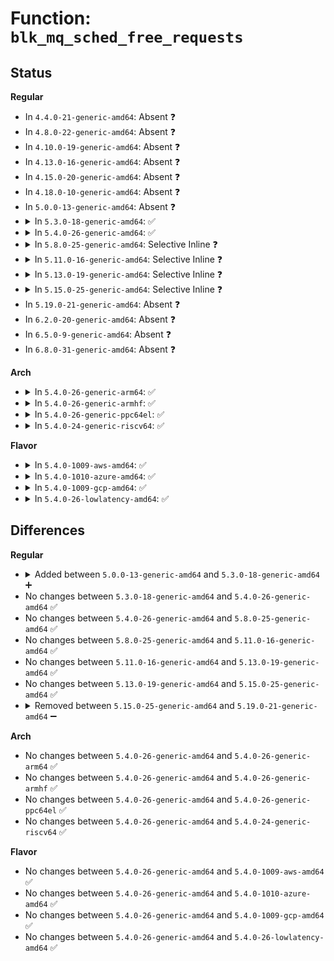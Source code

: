 # Function: <code>blk_mq_sched_free_requests</code>

## Status
<b>Regular</b>
<ul>
<li>
In <code>4.4.0-21-generic-amd64</code>: Absent ❓
</li>
<li>
In <code>4.8.0-22-generic-amd64</code>: Absent ❓
</li>
<li>
In <code>4.10.0-19-generic-amd64</code>: Absent ❓
</li>
<li>
In <code>4.13.0-16-generic-amd64</code>: Absent ❓
</li>
<li>
In <code>4.15.0-20-generic-amd64</code>: Absent ❓
</li>
<li>
In <code>4.18.0-10-generic-amd64</code>: Absent ❓
</li>
<li>
In <code>5.0.0-13-generic-amd64</code>: Absent ❓
</li>
<li>
<details>
<summary>In <code>5.3.0-18-generic-amd64</code>: ✅</summary>

```c
void blk_mq_sched_free_requests(struct request_queue * q)
```

```json
{
  "name": "blk_mq_sched_free_requests",
  "collision_type": "Unique Global",
  "inline_type": "No",
  "funcs": [
    {
      "addr": 18446744071583946384,
      "name": "blk_mq_sched_free_requests",
      "external": true,
      "loc": "block/blk-mq-sched.c:553",
      "file": "block/blk-mq-sched.c",
      "inline": "seen, unknown",
      "caller_inline": [],
      "caller_func": [
        "block/blk-core.c:blk_cleanup_queue",
        "block/blk-mq-sched.c:blk_mq_init_sched",
        "block/blk-mq-sched.c:blk_mq_init_sched"
      ]
    }
  ],
  "symbols": [
    {
      "addr": 18446744071583946384,
      "name": "blk_mq_sched_free_requests",
      "section": ".text",
      "bind": "STB_GLOBAL",
      "size": 79
    }
  ]
}
```
</details>
</li>
<li>
<details>
<summary>In <code>5.4.0-26-generic-amd64</code>: ✅</summary>

```c
void blk_mq_sched_free_requests(struct request_queue * q)
```

```json
{
  "name": "blk_mq_sched_free_requests",
  "collision_type": "Unique Global",
  "inline_type": "No",
  "funcs": [
    {
      "addr": 18446744071584049952,
      "name": "blk_mq_sched_free_requests",
      "external": true,
      "loc": "block/blk-mq-sched.c:583",
      "file": "block/blk-mq-sched.c",
      "inline": "seen, unknown",
      "caller_inline": [],
      "caller_func": [
        "block/blk-core.c:blk_cleanup_queue",
        "block/blk-mq-sched.c:blk_mq_init_sched",
        "block/blk-mq-sched.c:blk_mq_init_sched"
      ]
    }
  ],
  "symbols": [
    {
      "addr": 18446744071584049952,
      "name": "blk_mq_sched_free_requests",
      "section": ".text",
      "bind": "STB_GLOBAL",
      "size": 79
    }
  ]
}
```
</details>
</li>
<li>
<details>
<summary>In <code>5.8.0-25-generic-amd64</code>: Selective Inline ❓</summary>

```c
void blk_mq_sched_free_requests(struct request_queue * q)
```

```json
{
  "name": "blk_mq_sched_free_requests",
  "collision_type": "Unique Global",
  "inline_type": "Selective",
  "funcs": [
    {
      "addr": 18446744071584446429,
      "name": "blk_mq_sched_free_requests",
      "external": true,
      "loc": "block/blk-mq-sched.c:648",
      "file": "block/blk-mq-sched.c",
      "inline": "not declared, inlined",
      "caller_inline": [
        "block/blk-mq-sched.c:blk_mq_init_sched",
        "block/blk-mq-sched.c:blk_mq_init_sched"
      ],
      "caller_func": [
        "block/elevator.c:elevator_switch_mq",
        "block/elevator.c:elevator_switch_mq",
        "block/blk-core.c:blk_cleanup_queue"
      ]
    }
  ],
  "symbols": [
    {
      "addr": 18446744071584445888,
      "name": "blk_mq_sched_free_requests",
      "section": ".text",
      "bind": "STB_GLOBAL",
      "size": 79
    }
  ]
}
```
</details>
</li>
<li>
<details>
<summary>In <code>5.11.0-16-generic-amd64</code>: Selective Inline ❓</summary>

```c
void blk_mq_sched_free_requests(struct request_queue * q)
```

```json
{
  "name": "blk_mq_sched_free_requests",
  "collision_type": "Unique Global",
  "inline_type": "Selective",
  "funcs": [
    {
      "addr": 18446744071584562690,
      "name": "blk_mq_sched_free_requests",
      "external": true,
      "loc": "block/blk-mq-sched.c:617",
      "file": "block/blk-mq-sched.c",
      "inline": "not declared, inlined",
      "caller_inline": [
        "block/blk-mq-sched.c:blk_mq_init_sched",
        "block/blk-mq-sched.c:blk_mq_init_sched"
      ],
      "caller_func": [
        "block/elevator.c:elevator_switch_mq",
        "block/elevator.c:elevator_switch_mq",
        "block/blk-core.c:blk_cleanup_queue"
      ]
    }
  ],
  "symbols": [
    {
      "addr": 18446744071584562128,
      "name": "blk_mq_sched_free_requests",
      "section": ".text",
      "bind": "STB_GLOBAL",
      "size": 79
    }
  ]
}
```
</details>
</li>
<li>
<details>
<summary>In <code>5.13.0-19-generic-amd64</code>: Selective Inline ❓</summary>

```c
void blk_mq_sched_free_requests(struct request_queue * q)
```

```json
{
  "name": "blk_mq_sched_free_requests",
  "collision_type": "Unique Global",
  "inline_type": "Selective",
  "funcs": [
    {
      "addr": 18446744071584595598,
      "name": "blk_mq_sched_free_requests",
      "external": true,
      "loc": "block/blk-mq-sched.c:619",
      "file": "block/blk-mq-sched.c",
      "inline": "not declared, inlined",
      "caller_inline": [
        "block/blk-mq-sched.c:blk_mq_init_sched",
        "block/blk-mq-sched.c:blk_mq_init_sched"
      ],
      "caller_func": [
        "block/elevator.c:elevator_switch_mq",
        "block/elevator.c:elevator_switch_mq",
        "block/blk-core.c:blk_cleanup_queue"
      ]
    }
  ],
  "symbols": [
    {
      "addr": 18446744071584595040,
      "name": "blk_mq_sched_free_requests",
      "section": ".text",
      "bind": "STB_GLOBAL",
      "size": 79
    }
  ]
}
```
</details>
</li>
<li>
<details>
<summary>In <code>5.15.0-25-generic-amd64</code>: Selective Inline ❓</summary>

```c
void blk_mq_sched_free_requests(struct request_queue * q)
```

```json
{
  "name": "blk_mq_sched_free_requests",
  "collision_type": "Unique Global",
  "inline_type": "Selective",
  "funcs": [
    {
      "addr": 18446744071585010378,
      "name": "blk_mq_sched_free_requests",
      "external": true,
      "loc": "block/blk-mq-sched.c:659",
      "file": "block/blk-mq-sched.c",
      "inline": "not declared, inlined",
      "caller_inline": [
        "block/blk-mq-sched.c:blk_mq_init_sched",
        "block/blk-mq-sched.c:blk_mq_init_sched"
      ],
      "caller_func": [
        "block/elevator.c:elevator_switch_mq",
        "block/elevator.c:elevator_switch_mq",
        "block/blk-core.c:blk_cleanup_queue"
      ]
    }
  ],
  "symbols": [
    {
      "addr": 18446744071585009728,
      "name": "blk_mq_sched_free_requests",
      "section": ".text",
      "bind": "STB_GLOBAL",
      "size": 79
    }
  ]
}
```
</details>
</li>
<li>
In <code>5.19.0-21-generic-amd64</code>: Absent ❓
</li>
<li>
In <code>6.2.0-20-generic-amd64</code>: Absent ❓
</li>
<li>
In <code>6.5.0-9-generic-amd64</code>: Absent ❓
</li>
<li>
In <code>6.8.0-31-generic-amd64</code>: Absent ❓
</li>
</ul>
<b>Arch</b>
<ul>
<li>
<details>
<summary>In <code>5.4.0-26-generic-arm64</code>: ✅</summary>

```c
void blk_mq_sched_free_requests(struct request_queue * q)
```

```json
{
  "name": "blk_mq_sched_free_requests",
  "collision_type": "Unique Global",
  "inline_type": "No",
  "funcs": [
    {
      "addr": 18446603336495886888,
      "name": "blk_mq_sched_free_requests",
      "external": true,
      "loc": "block/blk-mq-sched.c:583",
      "file": "block/blk-mq-sched.c",
      "inline": "seen, unknown",
      "caller_inline": [],
      "caller_func": [
        "block/blk-core.c:blk_cleanup_queue",
        "block/blk-mq-sched.c:blk_mq_init_sched",
        "block/blk-mq-sched.c:blk_mq_init_sched"
      ]
    }
  ],
  "symbols": [
    {
      "addr": 18446603336495886888,
      "name": "blk_mq_sched_free_requests",
      "section": ".text",
      "bind": "STB_GLOBAL",
      "size": 96
    }
  ]
}
```
</details>
</li>
<li>
<details>
<summary>In <code>5.4.0-26-generic-armhf</code>: ✅</summary>

```c
void blk_mq_sched_free_requests(struct request_queue * q)
```

```json
{
  "name": "blk_mq_sched_free_requests",
  "collision_type": "Unique Global",
  "inline_type": "No",
  "funcs": [
    {
      "addr": 3229231468,
      "name": "blk_mq_sched_free_requests",
      "external": true,
      "loc": "block/blk-mq-sched.c:583",
      "file": "block/blk-mq-sched.c",
      "inline": "seen, unknown",
      "caller_inline": [],
      "caller_func": [
        "block/blk-core.c:blk_cleanup_queue",
        "block/blk-mq-sched.c:blk_mq_init_sched",
        "block/blk-mq-sched.c:blk_mq_init_sched"
      ]
    }
  ],
  "symbols": [
    {
      "addr": 3229231468,
      "name": "blk_mq_sched_free_requests",
      "section": ".text",
      "bind": "STB_GLOBAL",
      "size": 92
    }
  ]
}
```
</details>
</li>
<li>
<details>
<summary>In <code>5.4.0-26-generic-ppc64el</code>: ✅</summary>

```c
void blk_mq_sched_free_requests(struct request_queue * q)
```

```json
{
  "name": "blk_mq_sched_free_requests",
  "collision_type": "Unique Global",
  "inline_type": "No",
  "funcs": [
    {
      "addr": 13835058055290091520,
      "name": "blk_mq_sched_free_requests",
      "external": true,
      "loc": "block/blk-mq-sched.c:583",
      "file": "block/blk-mq-sched.c",
      "inline": "seen, unknown",
      "caller_inline": [],
      "caller_func": [
        "block/blk-core.c:blk_cleanup_queue",
        "block/blk-mq-sched.c:blk_mq_init_sched",
        "block/blk-mq-sched.c:blk_mq_init_sched"
      ]
    }
  ],
  "symbols": [
    {
      "addr": 13835058055290091520,
      "name": "blk_mq_sched_free_requests",
      "section": ".text",
      "bind": "STB_GLOBAL",
      "size": 148
    }
  ]
}
```
</details>
</li>
<li>
<details>
<summary>In <code>5.4.0-24-generic-riscv64</code>: ✅</summary>

```c
void blk_mq_sched_free_requests(struct request_queue * q)
```

```json
{
  "name": "blk_mq_sched_free_requests",
  "collision_type": "Unique Global",
  "inline_type": "No",
  "funcs": [
    {
      "addr": 18446743936275007702,
      "name": "blk_mq_sched_free_requests",
      "external": true,
      "loc": "block/blk-mq-sched.c:583",
      "file": "block/blk-mq-sched.c",
      "inline": "seen, unknown",
      "caller_inline": [],
      "caller_func": [
        "block/blk-core.c:blk_cleanup_queue",
        "block/blk-mq-sched.c:blk_mq_init_sched",
        "block/blk-mq-sched.c:blk_mq_init_sched"
      ]
    }
  ],
  "symbols": [
    {
      "addr": 18446743936275007702,
      "name": "blk_mq_sched_free_requests",
      "section": ".text",
      "bind": "STB_GLOBAL",
      "size": 96
    }
  ]
}
```
</details>
</li>
</ul>
<b>Flavor</b>
<ul>
<li>
<details>
<summary>In <code>5.4.0-1009-aws-amd64</code>: ✅</summary>

```c
void blk_mq_sched_free_requests(struct request_queue * q)
```

```json
{
  "name": "blk_mq_sched_free_requests",
  "collision_type": "Unique Global",
  "inline_type": "No",
  "funcs": [
    {
      "addr": 18446744071584018688,
      "name": "blk_mq_sched_free_requests",
      "external": true,
      "loc": "block/blk-mq-sched.c:583",
      "file": "block/blk-mq-sched.c",
      "inline": "seen, unknown",
      "caller_inline": [],
      "caller_func": [
        "block/blk-core.c:blk_cleanup_queue",
        "block/blk-mq-sched.c:blk_mq_init_sched",
        "block/blk-mq-sched.c:blk_mq_init_sched"
      ]
    }
  ],
  "symbols": [
    {
      "addr": 18446744071584018688,
      "name": "blk_mq_sched_free_requests",
      "section": ".text",
      "bind": "STB_GLOBAL",
      "size": 79
    }
  ]
}
```
</details>
</li>
<li>
<details>
<summary>In <code>5.4.0-1010-azure-amd64</code>: ✅</summary>

```c
void blk_mq_sched_free_requests(struct request_queue * q)
```

```json
{
  "name": "blk_mq_sched_free_requests",
  "collision_type": "Unique Global",
  "inline_type": "No",
  "funcs": [
    {
      "addr": 18446744071583954496,
      "name": "blk_mq_sched_free_requests",
      "external": true,
      "loc": "block/blk-mq-sched.c:583",
      "file": "block/blk-mq-sched.c",
      "inline": "seen, unknown",
      "caller_inline": [],
      "caller_func": [
        "block/blk-core.c:blk_cleanup_queue",
        "block/blk-mq-sched.c:blk_mq_init_sched",
        "block/blk-mq-sched.c:blk_mq_init_sched"
      ]
    }
  ],
  "symbols": [
    {
      "addr": 18446744071583954496,
      "name": "blk_mq_sched_free_requests",
      "section": ".text",
      "bind": "STB_GLOBAL",
      "size": 79
    }
  ]
}
```
</details>
</li>
<li>
<details>
<summary>In <code>5.4.0-1009-gcp-amd64</code>: ✅</summary>

```c
void blk_mq_sched_free_requests(struct request_queue * q)
```

```json
{
  "name": "blk_mq_sched_free_requests",
  "collision_type": "Unique Global",
  "inline_type": "No",
  "funcs": [
    {
      "addr": 18446744071584002448,
      "name": "blk_mq_sched_free_requests",
      "external": true,
      "loc": "block/blk-mq-sched.c:583",
      "file": "block/blk-mq-sched.c",
      "inline": "seen, unknown",
      "caller_inline": [],
      "caller_func": [
        "block/blk-core.c:blk_cleanup_queue",
        "block/blk-mq-sched.c:blk_mq_init_sched",
        "block/blk-mq-sched.c:blk_mq_init_sched"
      ]
    }
  ],
  "symbols": [
    {
      "addr": 18446744071584002448,
      "name": "blk_mq_sched_free_requests",
      "section": ".text",
      "bind": "STB_GLOBAL",
      "size": 79
    }
  ]
}
```
</details>
</li>
<li>
<details>
<summary>In <code>5.4.0-26-lowlatency-amd64</code>: ✅</summary>

```c
void blk_mq_sched_free_requests(struct request_queue * q)
```

```json
{
  "name": "blk_mq_sched_free_requests",
  "collision_type": "Unique Global",
  "inline_type": "No",
  "funcs": [
    {
      "addr": 18446744071584104864,
      "name": "blk_mq_sched_free_requests",
      "external": true,
      "loc": "block/blk-mq-sched.c:583",
      "file": "block/blk-mq-sched.c",
      "inline": "seen, unknown",
      "caller_inline": [],
      "caller_func": [
        "block/blk-core.c:blk_cleanup_queue",
        "block/blk-mq-sched.c:blk_mq_init_sched",
        "block/blk-mq-sched.c:blk_mq_init_sched"
      ]
    }
  ],
  "symbols": [
    {
      "addr": 18446744071584104864,
      "name": "blk_mq_sched_free_requests",
      "section": ".text",
      "bind": "STB_GLOBAL",
      "size": 79
    }
  ]
}
```
</details>
</li>
</ul>

## Differences
<b>Regular</b>
<ul>
<li>
<details>
<summary>Added between <code>5.0.0-13-generic-amd64</code> and <code>5.3.0-18-generic-amd64</code> ➕</summary>

```c
void blk_mq_sched_free_requests(struct request_queue * q)
```
</details>
</li>
<li>
No changes between <code>5.3.0-18-generic-amd64</code> and <code>5.4.0-26-generic-amd64</code> ✅
</li>
<li>
No changes between <code>5.4.0-26-generic-amd64</code> and <code>5.8.0-25-generic-amd64</code> ✅
</li>
<li>
No changes between <code>5.8.0-25-generic-amd64</code> and <code>5.11.0-16-generic-amd64</code> ✅
</li>
<li>
No changes between <code>5.11.0-16-generic-amd64</code> and <code>5.13.0-19-generic-amd64</code> ✅
</li>
<li>
No changes between <code>5.13.0-19-generic-amd64</code> and <code>5.15.0-25-generic-amd64</code> ✅
</li>
<li>
<details>
<summary>Removed between <code>5.15.0-25-generic-amd64</code> and <code>5.19.0-21-generic-amd64</code> ➖</summary>

```c
void blk_mq_sched_free_requests(struct request_queue * q)
```
</details>
</li>
</ul>
<b>Arch</b>
<ul>
<li>
No changes between <code>5.4.0-26-generic-amd64</code> and <code>5.4.0-26-generic-arm64</code> ✅
</li>
<li>
No changes between <code>5.4.0-26-generic-amd64</code> and <code>5.4.0-26-generic-armhf</code> ✅
</li>
<li>
No changes between <code>5.4.0-26-generic-amd64</code> and <code>5.4.0-26-generic-ppc64el</code> ✅
</li>
<li>
No changes between <code>5.4.0-26-generic-amd64</code> and <code>5.4.0-24-generic-riscv64</code> ✅
</li>
</ul>
<b>Flavor</b>
<ul>
<li>
No changes between <code>5.4.0-26-generic-amd64</code> and <code>5.4.0-1009-aws-amd64</code> ✅
</li>
<li>
No changes between <code>5.4.0-26-generic-amd64</code> and <code>5.4.0-1010-azure-amd64</code> ✅
</li>
<li>
No changes between <code>5.4.0-26-generic-amd64</code> and <code>5.4.0-1009-gcp-amd64</code> ✅
</li>
<li>
No changes between <code>5.4.0-26-generic-amd64</code> and <code>5.4.0-26-lowlatency-amd64</code> ✅
</li>
</ul>

